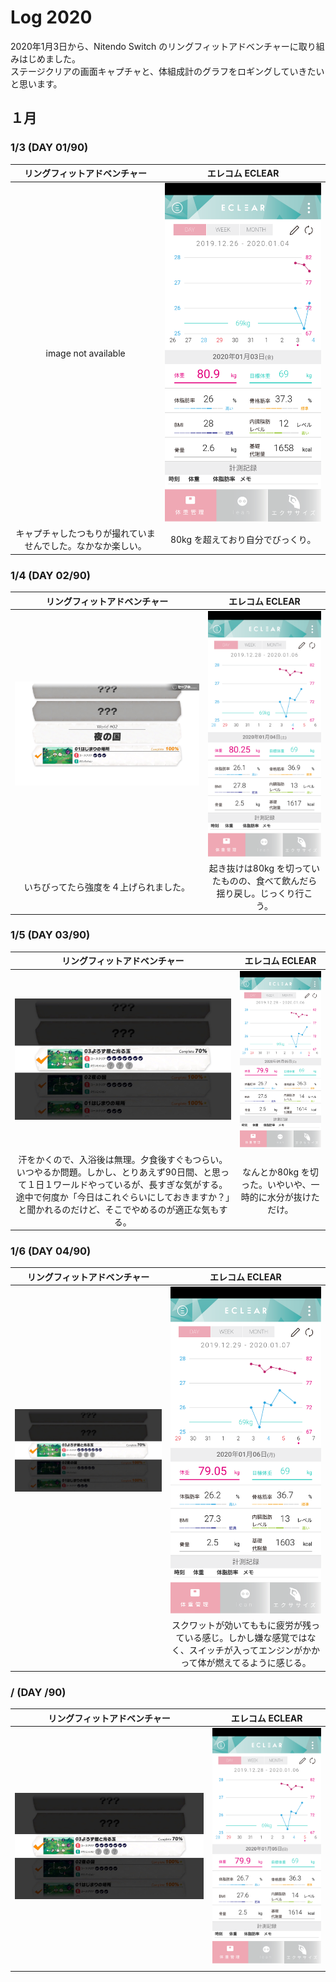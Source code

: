 # Log 2020  

2020年1月3日から、Nitendo Switch のリングフィットアドベンチャーに取り組みはじめました。  
ステージクリアの画面キャプチャと、体組成計のグラフをロギングしていきたいと思います。  
## １月  
### 1/3 (DAY 01/90)  
|リングフィットアドベンチャー|エレコム ECLEAR|
|:--:|:--:|
|image not available|<img src="log2020/image_202001/Screenshot_20200104-060844.png" alt="20200103">|
|キャプチャしたつもりが撮れていませんでした。なかなか楽しい。|80kg を超えており自分でびっくり。|
### 1/4 (DAY 02/90)  
|リングフィットアドベンチャー|エレコム ECLEAR|
|:--:|:--:|
|<img src="log2020/image_202001/2020010523005500-638E7E1EEC4CD8A239243633C0345A07.jpg" alt="20200104">|<img src="log2020/image_202001/Screenshot_20200105-200205.png" alt="20200104">|
|いちびってたら強度を４上げられました。|起き抜けは80kg を切っていたものの、食べて飲んだら揺り戻し。じっくり行こう。|
### 1/5 (DAY 03/90)  
|リングフィットアドベンチャー|エレコム ECLEAR|
|:--:|:--:|
|<img src="log2020/image_202001/2020010522590400-638E7E1EEC4CD8A239243633C0345A07.jpg" alt="20200105">|<img src="log2020/image_202001/Screenshot_20200105-200217.png" alt="20200105">|
|汗をかくので、入浴後は無理。夕食後すぐもつらい。いつやるか問題。しかし、とりあえず90日間、と思って１日１ワールドやっているが、長すぎな気がする。途中で何度か「今日はこれぐらいにしておきますか？」と聞かれるのだけど、そこでやめるのが適正な気もする。|なんとか80kg を切った。いやいや、一時的に水分が抜けただけ。|
### 1/6 (DAY 04/90)  
|リングフィットアドベンチャー|エレコム ECLEAR|
|:--:|:--:|
|<img src="log2020/image_202001/2020010522590400-638E7E1EEC4CD8A239243633C0345A07.jpg" alt="20200106">|<img src="log2020/image_202001/Screenshot_20200106-060408.png" alt="20200106">|
||スクワットが効いてももに疲労が残っている感じ。しかし嫌な感覚ではなく、スイッチが入ってエンジンがかかって体が燃えてるように感じる。|
### / (DAY /90)  
|リングフィットアドベンチャー|エレコム ECLEAR|
|:--:|:--:|
|<img src="log2020/image_202001/2020010522590400-638E7E1EEC4CD8A239243633C0345A07.jpg" alt="20200105">|<img src="log2020/image_202001/Screenshot_20200105-200217.png" alt="20200105">|
|||
